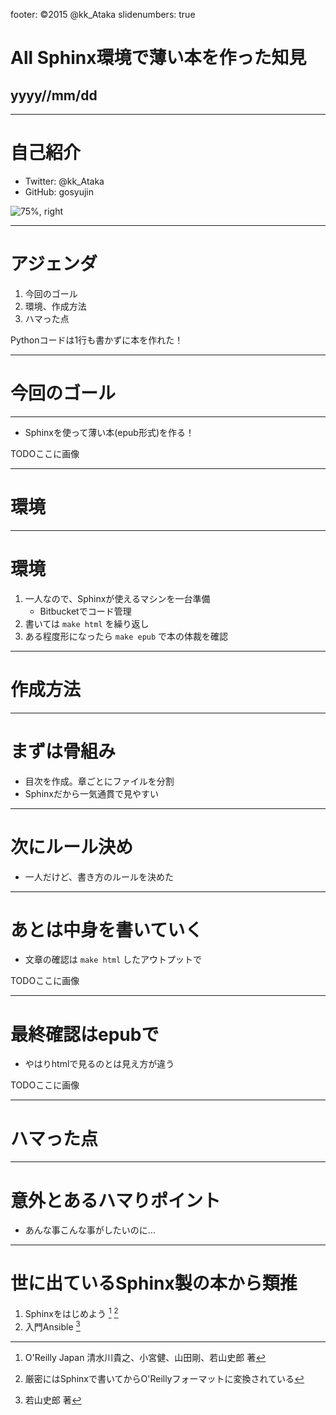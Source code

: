 footer: ©2015 @kk_Ataka
slidenumbers: true

# All Sphinx環境で薄い本を作った知見

## yyyy//mm/dd

---

# 自己紹介

- Twitter: @kk_Ataka 
- GitHub:  gosyujin

![75%, right](https://pbs.twimg.com/profile_images/2222065431/image.png)

---

# アジェンダ

1. 今回のゴール
1. 環境、作成方法
1. ハマった点

Pythonコードは1行も書かずに本を作れた！

---

# 今回のゴール

---

- Sphinxを使って薄い本(epub形式)を作る！

TODOここに画像

---

# 環境

---

# 環境

1. 一人なので、Sphinxが使えるマシンを一台準備
    - Bitbucketでコード管理
1. 書いては `make html` を繰り返し
1. ある程度形になったら `make epub` で本の体裁を確認

---

# 作成方法

---

# まずは骨組み

- 目次を作成。章ごとにファイルを分割
- Sphinxだから一気通貫で見やすい

---

# 次にルール決め

- 一人だけど、書き方のルールを決めた

---

# あとは中身を書いていく

- 文章の確認は `make html` したアウトプットで

TODOここに画像

---

# 最終確認はepubで

- やはりhtmlで見るのとは見え方が違う 

TODOここに画像

---

# ハマった点

---

# 意外とあるハマりポイント

- あんな事こんな事がしたいのに…

---

# 世に出ているSphinx製の本から類推

1. Sphinxをはじめよう [^*1] [^*2]
1. 入門Ansible [^*3]

[^*1]: O'Reilly Japan 清水川貴之、小宮健、山田剛、若山史郎 著

[^*2]: 厳密にはSphinxで書いてからO'Reillyフォーマットに変換されている

[^*3]: 若山史郎 著
